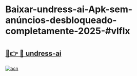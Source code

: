 # Baixar-undress-ai-Apk-sem-anúncios-desbloqueado-completamente-2025-#vlflx

# <h2><a href="https://ainizakaria.my?title=undress-ai&ref=24M">🔗👉 🔴 undress-ai</a></h2>

[![acn](https://github.com/user-attachments/assets/0f9c940e-d8b0-45ae-aac7-cd30a18b3e1c)](https://ainizakaria.my?title=undress-ai&ref=24M)

